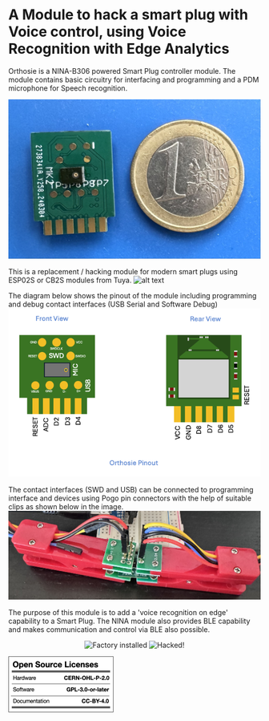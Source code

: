 # A Module to hack a smart plug with Voice control, using Voice Recognition with Edge Analytics
Orthosie is a NINA-B306 powered Smart Plug controller module. The module contains basic circuitry for interfacing and programming and a PDM microphone for Speech recognition. 

![alt text](https://github.com/tanmoydutta/smartplug-edge-voice-control/blob/main/images/orthosie_1euro.png?raw=true)

This is a replacement / hacking module for modern smart plugs using ESP02S or CB2S modules from Tuya.
![alt text](https://github.com/tanmoydutta/smartplug-edge-voice-control/blob/main/images/modules.png?raw=true)

The diagram below shows the pinout of the module including programming and debug contact interfaces (USB Serial and Software Debug)
![alt text](https://github.com/tanmoydutta/smartplug-edge-voice-control/blob/main/images/pinout-new.png?raw=true)

The contact interfaces (SWD and USB) can be connected to programming interface and devices using Pogo pin connectors with the help of suitable clips as shown below in the image.
![alt text](https://github.com/tanmoydutta/smartplug-edge-voice-control/blob/main/images/pogo.png?raw=true)

The purpose of this module is to add a 'voice recognition on edge' capability to a Smart Plug. The NINA module also provides BLE capability and makes communication and control via BLE also possible.
<p align="center">
  <img src="/images/cb2s-installed.png?raw=true" width="350" title="Factory installed">
  <img src="/images/orthosie-installed.png?raw=true" width="350" alt="Hacked!">
</p>

![alt text](https://github.com/tanmoydutta/smartplug-edge-voice-control/blob/main/images/oshw_license-2.png?raw=true)
